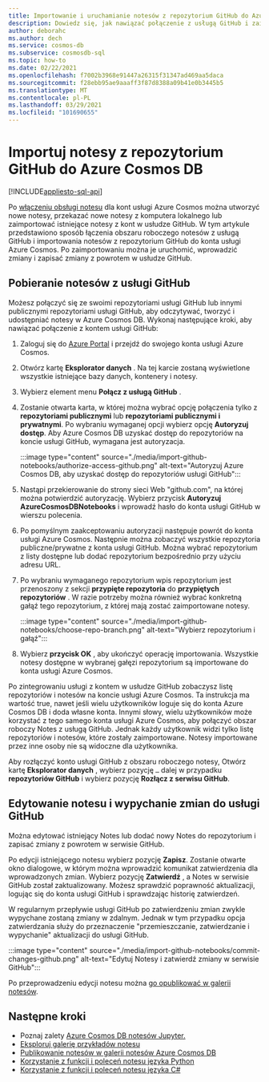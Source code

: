 ```yaml
---
title: Importowanie i uruchamianie notesów z repozytorium GitHub do Azure Cosmos DB
description: Dowiedz się, jak nawiązać połączenie z usługą GitHub i zaimportować notesy z repozytorium GitHub do konta usługi Azure Cosmos. Po zaimportowaniu można je uruchomić, edytować i zapisać zmiany z powrotem w serwisie GitHub.
author: deborahc
ms.author: dech
ms.service: cosmos-db
ms.subservice: cosmosdb-sql
ms.topic: how-to
ms.date: 02/22/2021
ms.openlocfilehash: f7002b3968e91447a26315f31347ad469aa5daca
ms.sourcegitcommit: f28ebb95ae9aaaff3f87d8388a09b41e0b3445b5
ms.translationtype: MT
ms.contentlocale: pl-PL
ms.lasthandoff: 03/29/2021
ms.locfileid: "101690655"
---
```

# <a name="import-notebooks-from-a-github-repo-into-azure-cosmos-db"></a>Importuj notesy z repozytorium GitHub do Azure Cosmos DB
[!INCLUDE[appliesto-sql-api](includes/appliesto-sql-api.md)]

Po [włączeniu obsługi notesu](enable-notebooks.md) dla kont usługi Azure Cosmos można utworzyć nowe notesy, przekazać nowe notesy z komputera lokalnego lub zaimportować istniejące notesy z kont w usłudze GitHub. W tym artykule przedstawiono sposób łączenia obszaru roboczego notesów z usługą GitHub i importowania notesów z repozytorium GitHub do konta usługi Azure Cosmos. Po zaimportowaniu można je uruchomić, wprowadzić zmiany i zapisać zmiany z powrotem w usłudze GitHub.

## <a name="get-notebooks-from-github"></a>Pobieranie notesów z usługi GitHub

Możesz połączyć się ze swoimi repozytoriami usługi GitHub lub innymi publicznymi repozytoriami usługi GitHub, aby odczytywać, tworzyć i udostępniać notesy w Azure Cosmos DB. Wykonaj następujące kroki, aby nawiązać połączenie z kontem usługi GitHub:

1. Zaloguj się do [Azure Portal](https://portal.azure.com/) i przejdź do swojego konta usługi Azure Cosmos.

1. Otwórz kartę **Eksplorator danych** . Na tej karcie zostaną wyświetlone wszystkie istniejące bazy danych, kontenery i notesy.

1. Wybierz element menu **Połącz z usługą GitHub** .

1. Zostanie otwarta karta, w której można wybrać opcję połączenia tylko z **repozytoriami publicznymi** lub **repozytoriami publicznymi i prywatnymi**.  Po wybraniu wymaganej opcji wybierz opcję **Autoryzuj dostęp**. Aby Azure Cosmos DB uzyskać dostęp do repozytoriów na koncie usługi GitHub, wymagana jest autoryzacja.

   :::image type="content" source="./media/import-github-notebooks/authorize-access-github.png" alt-text="Autoryzuj Azure Cosmos DB, aby uzyskać dostęp do repozytoriów usługi GitHub":::

1. Nastąpi przekierowanie do strony sieci Web "github.com", na której można potwierdzić autoryzację. Wybierz przycisk **Autoryzuj AzureCosmosDBNotebooks** i wprowadź hasło do konta usługi GitHub w wierszu polecenia.

1. Po pomyślnym zaakceptowaniu autoryzacji następuje powrót do konta usługi Azure Cosmos. Następnie można zobaczyć wszystkie repozytoria publiczne/prywatne z konta usługi GitHub. Można wybrać repozytorium z listy dostępne lub dodać repozytorium bezpośrednio przy użyciu adresu URL.

1. Po wybraniu wymaganego repozytorium wpis repozytorium jest przenoszony z sekcji **przypięte repozytoria** do **przypiętych repozytoriów** . W razie potrzeby można również wybrać konkretną gałąź tego repozytorium, z której mają zostać zaimportowane notesy.

   :::image type="content" source="./media/import-github-notebooks/choose-repo-branch.png" alt-text="Wybierz repozytorium i gałąź":::

1. Wybierz **przycisk OK** , aby ukończyć operację importowania. Wszystkie notesy dostępne w wybranej gałęzi repozytorium są importowane do konta usługi Azure Cosmos.

Po zintegrowaniu usługi z kontem w usłudze GitHub zobaczysz listę repozytoriów i notesów na koncie usługi Azure Cosmos. Ta instrukcja ma wartość true, nawet jeśli wielu użytkowników loguje się do konta Azure Cosmos DB i doda własne konta. Innymi słowy, wielu użytkowników może korzystać z tego samego konta usługi Azure Cosmos, aby połączyć obszar roboczy Notes z usługą GitHub. Jednak każdy użytkownik widzi tylko listę repozytoriów i notesów, które zostały zaimportowane. Notesy importowane przez inne osoby nie są widoczne dla użytkownika.

Aby rozłączyć konto usługi GitHub z obszaru roboczego notesy, Otwórz kartę **Eksplorator danych** , wybierz pozycję `…` dalej w przypadku **repozytoriów GitHub** i wybierz pozycję **Rozłącz z serwisu GitHub**.

## <a name="edit-a-notebook-and-push-changes-to-github"></a>Edytowanie notesu i wypychanie zmian do usługi GitHub

Można edytować istniejący Notes lub dodać nowy Notes do repozytorium i zapisać zmiany z powrotem w serwisie GitHub.

Po edycji istniejącego notesu wybierz pozycję **Zapisz**. Zostanie otwarte okno dialogowe, w którym można wprowadzić komunikat zatwierdzenia dla wprowadzonych zmian. Wybierz pozycję **Zatwierdź** , a Notes w serwisie GitHub został zaktualizowany. Możesz sprawdzić poprawność aktualizacji, logując się do konta usługi GitHub i sprawdzając historię zatwierdzeń.

W regularnym przepływie usługi GitHub po zatwierdzeniu zmian zwykle wypychane zostaną zmiany w zdalnym. Jednak w tym przypadku opcja zatwierdzania służy do przeznaczenie "przemieszczanie, zatwierdzanie i wypychanie" aktualizacji do usługi GitHub.

:::image type="content" source="./media/import-github-notebooks/commit-changes-github.png" alt-text="Edytuj Notesy i zatwierdź zmiany w serwisie GitHub":::

Po przeprowadzeniu edycji notesu można [go opublikować w galerii notesów](publish-notebook-gallery.md). 

## <a name="next-steps"></a>Następne kroki

* Poznaj zalety [Azure Cosmos DB notesów Jupyter.](cosmosdb-jupyter-notebooks.md)
* [Eksploruj galerię przykładów notesu](https://cosmos.azure.com/gallery.html)
* [Publikowanie notesów w galerii notesów Azure Cosmos DB](publish-notebook-gallery.md)
* [Korzystanie z funkcji i poleceń notesu języka Python](use-python-notebook-features-and-commands.md)
* [Korzystanie z funkcji i poleceń notesu języka C#](use-csharp-notebook-features-and-commands.md)
